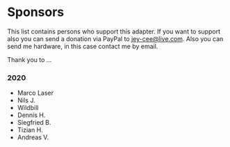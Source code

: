 # Sponsors

This list contains persons who support this adapter. 
If you want to support also you can send a donation via PayPal to jey-cee@live.com.
Also you can send me hardware, in this case contact me by email.

Thank you to ...

### 2020

* Marco Laser
* Nils J.
* Wildbill
* Dennis H.
* Siegfried B.
* Tizian H.
* Andreas V.

